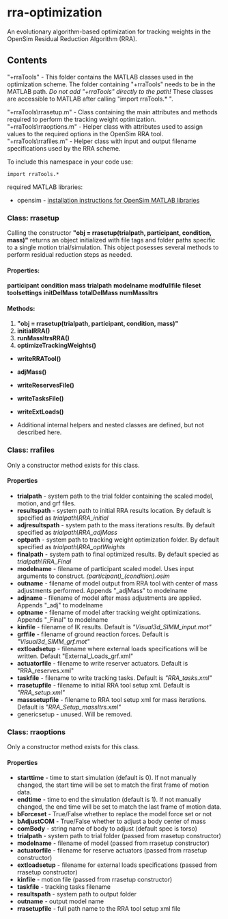 # rra-optimization
An evolutionary algorithm-based optimization for tracking weights in the OpenSim Residual Reduction Algorithm (RRA).

## Contents
"+rraTools" - This folder contains the MATLAB classes used in the optimization scheme. The folder containing "+rraTools" needs to be in the MATLAB path. _Do not add "+rraTools" directly to the path!_ These classes are accessible to MATLAB after calling  "import rraTools.* ". 

"+rraTools\rrasetup.m" - Class containing the main attributes and methods required to perform the tracking weight optimization.
"+rraTools\rraoptions.m" - Helper class with attributes used to assign values to the required options in the OpenSim RRA tool.
"+rraTools\rrafiles.m" - Helper class with input and output filename specifications used by the RRA scheme.

To include this namespace in your code use:
```{MATLAB}
import rraTools.*
```

required MATLAB libraries:

* opensim - [installation instructions for OpenSim MATLAB libraries](https://simtk-confluence.stanford.edu:8443/display/OpenSim/Scripting+with+Matlab)



### Class: rrasetup 
Calling the constructor **"obj = rrasetup(trialpath, participant, condition, mass)"** returns an object initialized with file tags and folder paths specific to a single motion trial/simulation. This object posesses several methods to perform residual reduction steps as needed.
#### Properties:
**participant**
**condition**
**mass**
**trialpath**
**modelname**
**modfullfile**
**fileset**
**toolsettings**
**initDelMass**
**totalDelMass**
**numMassItrs**
#### Methods: 
1. **"obj = rrasetup(trialpath, participant, condition, mass)"**
2. **initialRRA()**
3. **runMassItrsRRA()** 
4. **optimizeTrackingWeights()** 
* **writeRRATool()** 
* **adjMass()** 
* **writeReservesFile()** 
* **writeTasksFile()**
* **writeExtLoads()**

* Additional internal helpers and nested classes are defined, but not described here.

### Class: rrafiles
Only a constructor method exists for this class.
#### Properties
* **trialpath** - system path to the trial folder containing the scaled model, motion, and grf files.
* **resultspath** - system path to initial RRA results location. By default is specified as *trialpath\RRA_initial*
* **adjresultspath** - system path to the mass iterations results. By default specified as *trialpath\RRA_adjMass*
* **optpath** - system path to tracking weight optimization folder. By default specified as *trialpath\RRA_optWeights*
* **finalpath** - system path to final optimized results. By default specied as *trialpath\RRA_Final*
* **modelname** - filename of participant scaled model. Uses input arguments to construct. *(participant)_(condition).osim*
* **outname** - filename of model output from RRA tool with center of mass adjustments performed. Appends "_adjMass" to modelname
* **adjname** - filename of model after mass adjustments are applied. Appends "_adj" to modelname
* **optname** - filename of model after tracking weight optimizations. Appends "_Final" to modelname
* **kinfile** - filename of IK results. Default is *"Visual3d_SIMM_input.mot"*
* **grffile** - filename of ground reaction forces. Default is *"Visual3d_SIMM_grf.mot"*
* **extloadsetup** - filename where external loads specifications will be written. Default "External_Loads_grf.xml"
* **actuatorfile** - filename to write reserver actuators. Default is "RRA_reserves.xml"
* **taskfile** - filename to write tracking tasks. Default is *"RRA_tasks.xml"*
* **rrasetupfile** - filename to initial RRA tool setup xml. Default is *"RRA_setup.xml"*
* **masssetupfile** - filename to RRA tool setup xml for mass iterations. Default is *"RRA_Setup_massItrs.xml"* 
* genericsetup - unused. Will be removed.

### Class: rraoptions
Only a constructor method exists for this class. 
#### Properties
* **starttime** - time to start simulation (default is 0). If not manually changed, the start time will be set to match the first frame of motion data.
* **endtime** - time to end the simulation (default is 1). If not manually changed, the end time will be set to match the last frame of motion data.
* **bForceset** - True/False whether to replace the model force set or not
* **bAdjustCOM** - True/False whether to adjust a body center of mass
* **comBody** - string name of body to adjust (default spec is torso)
* **trialpath** - system path to trial folder (passed from rrasetup constructor) 
* **modelname** - filename of model (passed from rrasetup constructor)
* **actuatorfile** - filename for reserve actuators (passed from rrasetup constructor)
* **extloadsetup** - filename for external loads specifications (passed from rrasetup constructor)
* **kinfile** - motion file (passed from rrasetup constructor)
* **taskfile** - tracking tasks filename
* **resultspath** - system path to output folder
* **outname** - output model name
* **rrasetupfile** - full path name to the RRA tool setup xml file
